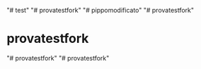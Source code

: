 "# test" 
"# provatestfork" 
"# pippomodificato" 
"# provatestfork" 
# provatestfork
"# provatestfork" 
"# provatestfork" 
